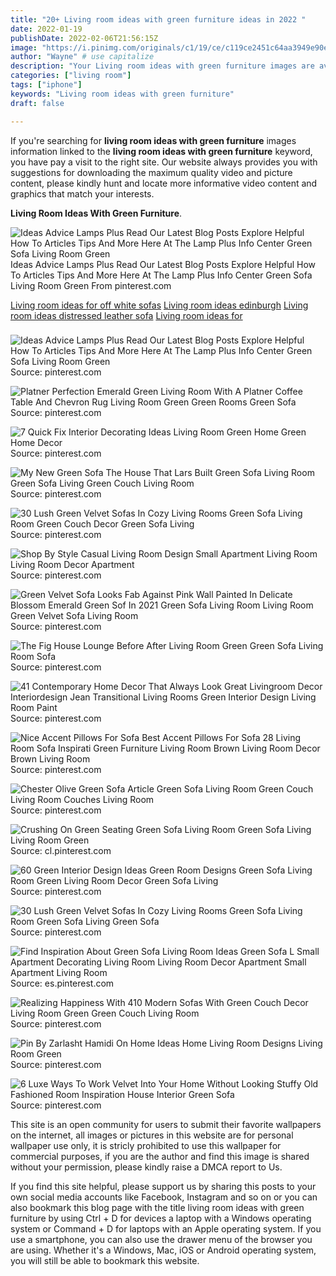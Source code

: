 ```yaml
---
title: "20+ Living room ideas with green furniture ideas in 2022 "
date: 2022-01-19
publishDate: 2022-02-06T21:56:15Z
image: "https://i.pinimg.com/originals/c1/19/ce/c119ce2451c64aa3949e90e3f5a4c422.jpg"
author: "Wayne" # use capitalize
description: "Your Living room ideas with green furniture images are available in this site. Living room ideas with green furniture are a topic that is being searched for and liked by netizens today. You can Find and Download the Living room ideas with green furniture files here. Get all royalty-free vectors."
categories: ["living room"]
tags: ["iphone"]
keywords: "Living room ideas with green furniture"
draft: false

---
```


If you're searching for **living room ideas with green furniture** images information linked to the **living room ideas with green furniture** keyword, you have pay a visit to the right  site.  Our website always  provides you with  suggestions  for downloading  the maximum  quality video and picture  content, please kindly hunt and locate more informative video content and graphics  that match your interests.

**Living Room Ideas With Green Furniture**. 

![Ideas Advice Lamps Plus Read Our Latest Blog Posts Explore Helpful How To Articles Tips And More Here At The Lamp Plus Info Center Green Sofa Living Room Green](https://i.pinimg.com/originals/1c/c0/01/1cc0013e72d878c17bd1f51498d0467d.jpg "Ideas Advice Lamps Plus Read Our Latest Blog Posts Explore Helpful How To Articles Tips And More Here At The Lamp Plus Info Center Green Sofa Living Room Green")
Ideas Advice Lamps Plus Read Our Latest Blog Posts Explore Helpful How To Articles Tips And More Here At The Lamp Plus Info Center Green Sofa Living Room Green From pinterest.com

[Living room ideas for off white sofas](/living-room-ideas-for-off-white-sofas/)
[Living room ideas edinburgh](/living-room-ideas-edinburgh/)
[Living room ideas distressed leather sofa](/living-room-ideas-distressed-leather-sofa/)
[Living room ideas for](/living-room-ideas-for/)



### 

 


![Ideas Advice Lamps Plus Read Our Latest Blog Posts Explore Helpful How To Articles Tips And More Here At The Lamp Plus Info Center Green Sofa Living Room Green](https://i.pinimg.com/originals/1c/c0/01/1cc0013e72d878c17bd1f51498d0467d.jpg "Ideas Advice Lamps Plus Read Our Latest Blog Posts Explore Helpful How To Articles Tips And More Here At The Lamp Plus Info Center Green Sofa Living Room Green")
Source: pinterest.com

 

![Platner Perfection Emerald Green Living Room With A Platner Coffee Table And Chevron Rug Living Room Green Green Rooms Green Sofa](https://i.pinimg.com/originals/97/33/78/973378f65f6e8d0d1dbc85df9c2cd5fc.jpg "Platner Perfection Emerald Green Living Room With A Platner Coffee Table And Chevron Rug Living Room Green Green Rooms Green Sofa")
Source: pinterest.com

 

![7 Quick Fix Interior Decorating Ideas Living Room Green Home Green Home Decor](https://i.pinimg.com/474x/49/e5/d7/49e5d78ec3ed1eaab8993aac951a2023--dark-wood-trim-decor-ideas.jpg "7 Quick Fix Interior Decorating Ideas Living Room Green Home Green Home Decor")
Source: pinterest.com

 

![My New Green Sofa The House That Lars Built Green Sofa Living Room Green Sofa Living Green Couch Living Room](https://i.pinimg.com/originals/94/58/4f/94584f7adaf7d99ea7e9f8082b4db4dd.jpg "My New Green Sofa The House That Lars Built Green Sofa Living Room Green Sofa Living Green Couch Living Room")
Source: pinterest.com

 

![30 Lush Green Velvet Sofas In Cozy Living Rooms Green Sofa Living Room Green Couch Decor Green Sofa Living](https://i.pinimg.com/564x/ef/a9/22/efa922b126f8d200060ac41748e805e4--navy-blue-sofa-blue-sofas.jpg "30 Lush Green Velvet Sofas In Cozy Living Rooms Green Sofa Living Room Green Couch Decor Green Sofa Living")
Source: pinterest.com

 

![Shop By Style Casual Living Room Design Small Apartment Living Room Living Room Decor Apartment](https://i.pinimg.com/736x/a0/27/55/a02755ad93e04ea8055726b8231cfa60.jpg "Shop By Style Casual Living Room Design Small Apartment Living Room Living Room Decor Apartment")
Source: pinterest.com

 

![Green Velvet Sofa Looks Fab Against Pink Wall Painted In Delicate Blossom Emerald Green Sof In 2021 Green Sofa Living Room Living Room Green Velvet Sofa Living Room](https://i.pinimg.com/originals/e1/ff/cb/e1ffcb0afb7bd999f091774b857b7cbc.jpg "Green Velvet Sofa Looks Fab Against Pink Wall Painted In Delicate Blossom Emerald Green Sof In 2021 Green Sofa Living Room Living Room Green Velvet Sofa Living Room")
Source: pinterest.com

 

![The Fig House Lounge Before After Living Room Green Green Sofa Living Room Sofa](https://i.pinimg.com/736x/42/64/23/426423a60e89382d374b7007ee28e22c--vintage-velvet-vintage-sofa.jpg "The Fig House Lounge Before After Living Room Green Green Sofa Living Room Sofa")
Source: pinterest.com

 

![41 Contemporary Home Decor That Always Look Great Livingroom Decor Interiordesign Jean Transitional Living Rooms Green Interior Design Living Room Paint](https://i.pinimg.com/564x/f1/63/db/f163db6a4f100d957a6b98b00b04ef2f.jpg "41 Contemporary Home Decor That Always Look Great Livingroom Decor Interiordesign Jean Transitional Living Rooms Green Interior Design Living Room Paint")
Source: pinterest.com

 

![Nice Accent Pillows For Sofa Best Accent Pillows For Sofa 28 Living Room Sofa Inspirati Green Furniture Living Room Brown Living Room Decor Brown Living Room](https://i.pinimg.com/originals/7f/0d/6c/7f0d6c3b4bee85361641f775f85a2096.jpg "Nice Accent Pillows For Sofa Best Accent Pillows For Sofa 28 Living Room Sofa Inspirati Green Furniture Living Room Brown Living Room Decor Brown Living Room")
Source: pinterest.com

 

![Chester Olive Green Sofa Article Green Sofa Living Room Green Couch Living Room Couches Living Room](https://i.pinimg.com/originals/47/6c/0f/476c0f9d26be2818bc78d4dc519386ee.png "Chester Olive Green Sofa Article Green Sofa Living Room Green Couch Living Room Couches Living Room")
Source: pinterest.com

 

![Crushing On Green Seating Green Sofa Living Room Green Sofa Living Living Room Green](https://i.pinimg.com/originals/4f/c2/05/4fc2058aebf072846a2d0e549bf5dea4.jpg "Crushing On Green Seating Green Sofa Living Room Green Sofa Living Living Room Green")
Source: cl.pinterest.com

 

![60 Green Interior Design Ideas Green Room Designs Green Sofa Living Room Green Living Room Decor Green Sofa Living](https://i.pinimg.com/originals/75/59/dc/7559dcd7d1b3549ffe130c076d760357.jpg "60 Green Interior Design Ideas Green Room Designs Green Sofa Living Room Green Living Room Decor Green Sofa Living")
Source: pinterest.com

 

![30 Lush Green Velvet Sofas In Cozy Living Rooms Green Sofa Living Room Green Sofa Living Green Sofa](https://i.pinimg.com/originals/72/49/54/7249545c5154d22ceb5aa2484a78ae22.jpg "30 Lush Green Velvet Sofas In Cozy Living Rooms Green Sofa Living Room Green Sofa Living Green Sofa")
Source: pinterest.com

 

![Find Inspiration About Green Sofa Living Room Ideas Green Sofa L Small Apartment Decorating Living Room Living Room Decor Apartment Small Apartment Living Room](https://i.pinimg.com/originals/98/42/72/984272520d0d6e3db1637c65ff0e9fbf.jpg "Find Inspiration About Green Sofa Living Room Ideas Green Sofa L Small Apartment Decorating Living Room Living Room Decor Apartment Small Apartment Living Room")
Source: es.pinterest.com

 

![Realizing Happiness With 410 Modern Sofas With Green Couch Decor Living Room Green Green Couch Living Room](https://i.pinimg.com/originals/c0/09/1a/c0091ab4df377fe45955b4b078bbdc00.jpg "Realizing Happiness With 410 Modern Sofas With Green Couch Decor Living Room Green Green Couch Living Room")
Source: pinterest.com

 

![Pin By Zarlasht Hamidi On Home Ideas Home Living Room Designs Living Room Green](https://i.pinimg.com/originals/55/6e/a9/556ea90aa8a336f67ba79c68c5b3bed9.jpg "Pin By Zarlasht Hamidi On Home Ideas Home Living Room Designs Living Room Green")
Source: pinterest.com

 

![6 Luxe Ways To Work Velvet Into Your Home Without Looking Stuffy Old Fashioned Room Inspiration House Interior Green Sofa](https://i.pinimg.com/originals/c1/19/ce/c119ce2451c64aa3949e90e3f5a4c422.jpg "6 Luxe Ways To Work Velvet Into Your Home Without Looking Stuffy Old Fashioned Room Inspiration House Interior Green Sofa")
Source: pinterest.com

 

This site is an open community for users to submit their favorite wallpapers on the internet, all images or pictures in this website are for personal wallpaper use only, it is stricly prohibited to use this wallpaper for commercial purposes, if you are the author and find this image is shared without your permission, please kindly raise a DMCA report to Us.

If you find this site helpful, please support us by sharing this posts to your own social media accounts like Facebook, Instagram and so on or you can also bookmark this blog page with the title living room ideas with green furniture by using Ctrl + D for devices a laptop with a Windows operating system or Command + D for laptops with an Apple operating system. If you use a smartphone, you can also use the drawer menu of the browser you are using. Whether it's a Windows, Mac, iOS or Android operating system, you will still be able to bookmark this website.
